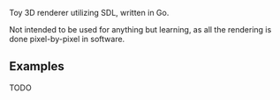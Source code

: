 Toy 3D renderer utilizing SDL, written in Go.

Not intended to be used for anything but learning, as all the rendering is done
pixel-by-pixel in software.

## Examples

TODO
